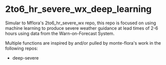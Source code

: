 # 2to6_hr_severe_wx_deep_learning
Simular to Mflora's 2to6_hr_severe_wx repo, this repo is focused on using machine learning to produce severe weather guidance at lead times of 2-6 hours using data from the Warn-on-Forecast System.

Multiple functions are inspired by and/or pulled by monte-flora's work in the following repos:
 - deep-severe
 